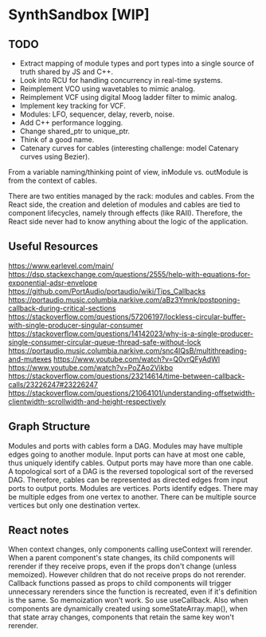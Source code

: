 # SynthSandbox [WIP]

## TODO

- Extract mapping of module types and port types into a single source of truth shared by JS and C++.
- Look into RCU for handling concurrency in real-time systems.
- Reimplement VCO using wavetables to mimic analog.
- Reimplement VCF using digital Moog ladder filter to mimic analog.
- Implement key tracking for VCF.
- Modules: LFO, sequencer, delay, reverb, noise.
- Add C++ performance logging.
- Change shared_ptr to unique_ptr.
- Think of a good name.
- Catenary curves for cables (interesting challenge: model Catenary curves using Bezier).

From a variable naming/thinking point of view, inModule vs. outModule is from the context of cables.

There are two entities managed by the rack: modules and cables.
From the React side, the creation and deletion of modules and cables are tied to component lifecycles, namely through effects (like RAII). Therefore, the React side never had to know anything about the logic of the application.

## Useful Resources

https://www.earlevel.com/main/
https://dsp.stackexchange.com/questions/2555/help-with-equations-for-exponential-adsr-envelope
https://github.com/PortAudio/portaudio/wiki/Tips_Callbacks
https://portaudio.music.columbia.narkive.com/aBz3Ymnk/postponing-callback-during-critical-sections
https://stackoverflow.com/questions/57206197/lockless-circular-buffer-with-single-producer-singular-consumer
https://stackoverflow.com/questions/14142023/why-is-a-single-producer-single-consumer-circular-queue-thread-safe-without-lock
https://portaudio.music.columbia.narkive.com/snc4IQsB/multithreading-and-mutexes
https://www.youtube.com/watch?v=Q0vrQFyAdWI
https://www.youtube.com/watch?v=PoZAo2Vikbo
https://stackoverflow.com/questions/23214614/time-between-callback-calls/23226247#23226247
https://stackoverflow.com/questions/21064101/understanding-offsetwidth-clientwidth-scrollwidth-and-height-respectively

## Graph Structure

Modules and ports with cables form a DAG.
Modules may have multiple edges going to another module.
Input ports can have at most one cable, thus uniquely identify cables.
Output ports may have more than one cable.
A topological sort of a DAG is the reversed topological sort of the reversed DAG. Therefore, cables can be represented as directed edges from input ports to output ports.
Modules are vertices. Ports identify edges. There may be multiple edges from one vertex to another.
There can be multiple source vertices but only one destination vertex.

## React notes

When context changes, only components calling useContext will rerender.
When a parent component's state changes, its child components will rerender if they receive props,
even if the props don't change (unless memoized). However children that do not receive props do not
rerender.
Callback functions passed as props to child components will trigger unnecessary rerenders since the
function is recreated, even if it's definition is the same. So memoization won't work. So use
useCallback.
Also when components are dynamically created using someStateArray.map(), when that state array changes,
components that retain the same key won't rerender.
